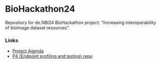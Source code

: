 # BioHackathon24
Repository for de.NBI24 BioHackathon project: "Increasing interoperability of bioimage dataset resources".

### Links
- [Project Agenda](Project_agenda.md)
- [P4 (Endpoint profiling and testing) repo](https://github.com/NFDI4BIOIMAGE/BioHackathon2024-P4.git)
